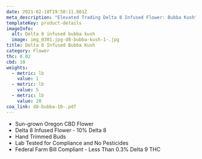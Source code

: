 ```yaml
---
date: 2021-02-18T19:50:11.801Z
meta_description: "Elevated Trading Delta 8 Infused Flower: Bubba Kush"
templateKey: product-details
imageInfo:
  alt: Delta 8 infused bubba kush
  image: img_0301.jpg-d8-bubba-kush-1-.jpg
title: Delta 8 Infused Bubba Kush
category: Flower
thc: 0.02
cbd: 10
weights:
  - metric: lb
    value: 1
  - metric: lb
    value: 5
  - metric: lb
    value: 20
coa_link: d8-bubba-10-.pdf
---
```



* Sun-grown Oregon CBD Flower
* Delta 8 Infused Flower - 10% Delta 8
* Hand Trimmed Buds
* Lab Tested for Compliance and No Pesticides
* Federal Farm Bill Compliant - Less Than 0.3% Delta 9 THC